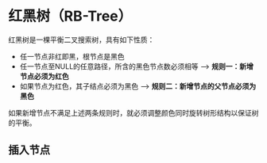 # 红黑树（RB-Tree）
红黑树是一棵平衡二叉搜索树，具有如下性质：
* 任一节点非红即黑，根节点是黑色
* 任一节点至NULL的任意路径，所含的黑色节点数必须相等 --> **规则一：新增节点必须为红色**
* 如果节点为红色，其子结点必须为黑色 --> **规则二：新增节点的父节点必须为黑色**

如果新增节点不满足上述两条规则时，就必须调整颜色同时旋转树形结构以保证树的平衡。

## 插入节点
